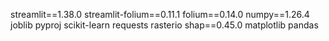 streamlit==1.38.0
streamlit-folium==0.11.1
folium==0.14.0
numpy==1.26.4
joblib
pyproj
scikit-learn
requests
rasterio
shap==0.45.0
matplotlib
pandas
